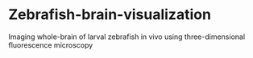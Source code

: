 # Zebrafish-brain-visualization
Imaging whole-brain of larval zebrafish in vivo using three-dimensional fluorescence microscopy
